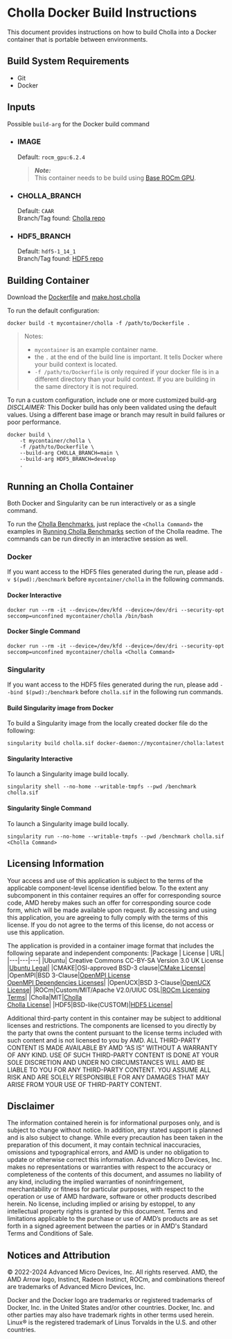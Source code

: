# Cholla Docker Build Instructions 
This document provides instructions on how to build Cholla into a Docker container that is portable between environments.


## Build System Requirements
- Git
- Docker

## Inputs
Possible `build-arg` for the Docker build command  

- ### IMAGE
    Default: `rocm_gpu:6.2.4`  
    > ***Note:***  
    >  This container needs to be build using [Base ROCm GPU](/base-gpu-mpi-rocm-docker/Dockerfile).

- ### CHOLLA_BRANCH
    Default: `CAAR`  
    Branch/Tag found: [Cholla repo](https://github.com/cholla-hydro/cholla.git)

- ### HDF5_BRANCH
    Default: `hdf5-1_14_1`  
    Branch/Tag found: [HDF5 repo](https://github.com/HDFGroup/hdf5.git)

## Building Container
Download the [Dockerfile](/cholla/docker/Dockerfile) and [make.host.cholla](/cholla/docker/make.host.cholla-container)

To run the default configuration:
```
docker build -t mycontainer/cholla -f /path/to/Dockerfile . 
```
> Notes:  
>- `mycontainer` is an example container name.
>- the `.` at the end of the build line is important. It tells Docker where your build context is located.
>- `-f /path/to/Dockerfile` is only required if your docker file is in a different directory than your build context. If you are building in the same directory it is not required. 

To run a custom configuration, include one or more customized build-arg  
*DISCLAIMER:* This Docker build has only been validated using the default values. Using a different base image or branch may result in build failures or poor performance.  

```
docker build \
    -t mycontainer/cholla \
    -f /path/to/Dockerfile \
    --build-arg CHOLLA_BRANCH=main \
    --build-arg HDF5_BRANCH=develop
    . 
```

## Running an Cholla Container
Both Docker and Singularity can be run interactively or as a single command.

To run the [Cholla Benchmarks](/cholla/README.md#running-cholla-benchmarks), just replace the `<Cholla Command>` the examples in [Running Cholla Benchmarks](/cholla/README.md#running-cholla-benchmarks) section of the Cholla readme. The commands can be run directly in an interactive session as well. 

### Docker  
If you want access to the HDF5 files generated during the run, please add `-v $(pwd):/benchmark` before `mycontainer/cholla` in the following commands. 

#### Docker Interactive
```
docker run --rm -it --device=/dev/kfd --device=/dev/dri --security-opt seccomp=unconfined mycontainer/cholla /bin/bash
```
#### Docker Single Command
```
docker run --rm -it --device=/dev/kfd --device=/dev/dri --security-opt seccomp=unconfined mycontainer/cholla <Cholla Command>
```

### Singularity  
If you want access to the HDF5 files generated during the run, please add `--bind $(pwd):/benchmark` before `cholla.sif` in the following run commands.
#### Build Singularity image from Docker
To build a Singularity image from the locally created docker file do the following:
```
singularity build cholla.sif docker-daemon://mycontainer/cholla:latest
```

#### Singularity Interactive
To launch a Singularity image build locally.
```
singularity shell --no-home --writable-tmpfs --pwd /benchmark cholla.sif
```

#### Singularity Single Command
To launch a Singularity image build locally.
```
singularity run --no-home --writable-tmpfs --pwd /benchmark cholla.sif <Cholla Command>
```

## Licensing Information
Your access and use of this application is subject to the terms of the applicable component-level license identified below. To the extent any subcomponent in this container requires an offer for corresponding source code, AMD hereby makes such an offer for corresponding source code form, which will be made available upon request. By accessing and using this application, you are agreeing to fully comply with the terms of this license. If you do not agree to the terms of this license, do not access or use this application.

The application is provided in a container image format that includes the following separate and independent components:
|Package | License | URL|
|---|---|---|
|Ubuntu| Creative Commons CC-BY-SA Version 3.0 UK License |[Ubuntu Legal](https://ubuntu.com/legal)|
|CMAKE|OSI-approved BSD-3 clause|[CMake License](https://cmake.org/licensing/)|
|OpenMPI|BSD 3-Clause|[OpenMPI License](https://www-lb.open-mpi.org/community/license.php)<br /> [OpenMPI Dependencies Licenses](https://docs.open-mpi.org/en/v5.0.x/license/index.html)|
|OpenUCX|BSD 3-Clause|[OpenUCX License](https://openucx.org/license/)|
|ROCm|Custom/MIT/Apache V2.0/UIUC OSL|[ROCm Licensing Terms](https://rocm.docs.amd.com/en/latest/about/license.html)|
|Cholla|MIT|[Cholla](https://github.com/cholla-hydro/cholla)<br >[Cholla License](https://github.com/cholla-hydro/cholla/blob/main/LICENSE.txt)|
|HDF5|BSD-like(CUSTOM)|[HDF5 License](https://github.com/HDFGroup/hdf5/blob/develop/COPYING)|

Additional third-party content in this container may be subject to additional licenses and restrictions. The components are licensed to you directly by the party that owns the content pursuant to the license terms included with such content and is not licensed to you by AMD. ALL THIRD-PARTY CONTENT IS MADE AVAILABLE BY AMD “AS IS” WITHOUT A WARRANTY OF ANY KIND. USE OF SUCH THIRD-PARTY CONTENT IS DONE AT YOUR SOLE DISCRETION AND UNDER NO CIRCUMSTANCES WILL AMD BE LIABLE TO YOU FOR ANY THIRD-PARTY CONTENT. YOU ASSUME ALL RISK AND ARE SOLELY RESPONSIBLE FOR ANY DAMAGES THAT MAY ARISE FROM YOUR USE OF THIRD-PARTY CONTENT.

## Disclaimer
The information contained herein is for informational purposes only, and is subject to change without notice. In addition, any stated support is planned and is also subject to change. While every precaution has been taken in the preparation of this document, it may contain technical inaccuracies, omissions and typographical errors, and AMD is under no obligation to update or otherwise correct this information. Advanced Micro Devices, Inc. makes no representations or warranties with respect to the accuracy or completeness of the contents of this document, and assumes no liability of any kind, including the implied warranties of noninfringement, merchantability or fitness for particular purposes, with respect to the operation or use of AMD hardware, software or other products described herein. No license, including implied or arising by estoppel, to any intellectual property rights is granted by this document. Terms and limitations applicable to the purchase or use of AMD’s products are as set forth in a signed agreement between the parties or in AMD's Standard Terms and Conditions of Sale.

## Notices and Attribution
© 2022-2024 Advanced Micro Devices, Inc. All rights reserved. AMD, the AMD Arrow logo, Instinct, Radeon Instinct, ROCm, and combinations thereof are trademarks of Advanced Micro Devices, Inc.

Docker and the Docker logo are trademarks or registered trademarks of Docker, Inc. in the United States and/or other countries. Docker, Inc. and other parties may also have trademark rights in other terms used herein. Linux® is the registered trademark of Linus Torvalds in the U.S. and other countries.
